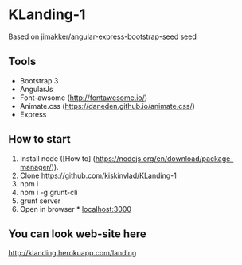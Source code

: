 # KLanding-1

Based on [jimakker/angular-express-bootstrap-seed](https://github.com/jimakker/angular-express-bootstrap-seed) seed

## Tools

- Bootstrap 3
- AngularJs
- Font-awsome (http://fontawesome.io/)
- Animate.css (https://daneden.github.io/animate.css/)
- Express

## How to start
1. Install node ([How to] (https://nodejs.org/en/download/package-manager/)).
2. Clone https://github.com/kiskinvlad/KLanding-1
3. npm i
4. npm i -g grunt-cli
5. grunt server
6. Open in browser * [localhost:3000](http://localhost:3000)
 
## You can look web-site here
http://klanding.herokuapp.com/landing

